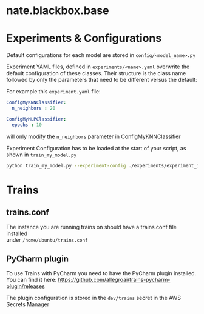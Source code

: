 # nate.blackbox.base


# Experiments & Configurations

Default configurations for each model are stored in `config/<model_name>.py`

Experiment YAML files, defined in `experiments/<name>.yaml` overwrite the default configuration of these classes.
Their structure is the class name followed by only the parameters that need to be different versus the default:

For example this `experiment.yaml` file:
```yaml
ConfigMyKNNClassifier:
  n_neighbors : 20

ConfigMyMLPClassifier:
  epochs : 10
```
will only modify the `n_neighbors` parameter in ConfigMyKNNClassifier

Experiment Configuration has to be loaded at the start of your script, as shown in `train_my_model.py`

```bash
python train_my_model.py --experiment-config ./experiments/experiment_1.yaml
```

# Trains

## trains.conf

The instance you are running trains on should have a trains.conf file installed  
under `/home/ubuntu/trains.conf`

## PyCharm plugin

To use Trains with PyCharm you need to have the PyCharm plugin installed.
You can find it here:  https://github.com/allegroai/trains-pycharm-plugin/releases

The plugin configuration is stored in the `dev/trains` secret in the AWS Secrets Manager
